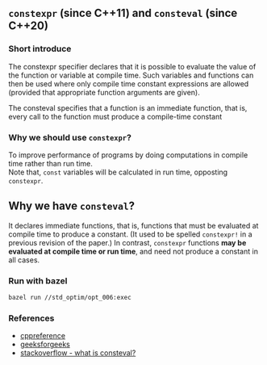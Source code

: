 ## `constexpr` (since C++11) and `consteval` (since C++20)

### Short introduce
The constexpr specifier declares that it is possible to evaluate the value of the function or variable at compile time. Such variables and functions can then be used where only compile time constant expressions are allowed (provided that appropriate function arguments are given).

The consteval specifies that a function is an immediate function, that is, every call to the function must produce a compile-time constant

### Why we should use `constexpr`?
To improve performance of programs by doing computations in compile time rather than run time.  
Note that, `const` variables will be calculated in run time, opposting `constexpr`.

## Why we have `consteval`?
It declares immediate functions, that is, functions that must be evaluated at compile time to produce a constant. (It used to be spelled `constexpr!` in a previous revision of the paper.) In contrast, `constexpr` functions **may be evaluated at compile time or run time**, and need not produce a constant in all cases.

### Run with bazel
```bash
bazel run //std_optim/opt_006:exec
```

### References
- [cppreference](https://en.cppreference.com/w/cpp/language/constexpr)
- [geeksforgeeks](https://www.geeksforgeeks.org/understanding-constexper-specifier-in-cpp/)
- [stackoverflow - what is consteval?](https://stackoverflow.com/a/53347377)

